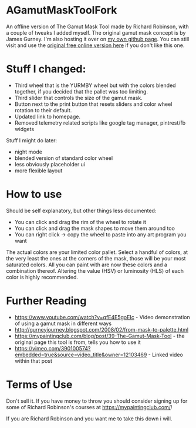 # AGamutMaskToolFork

An offline version of The Gamut Mask Tool made by Richard Robinson, with a couple of tweaks I added myself. The original gamut mask concept is by James Gurney. I'm also hosting it over on [my own github page](https://wreckstation.github.io/AGamutMaskToolFork/). You can still visit and use the [original free online version here](https://mypaintingclub.com/blog/post/39-The-Gamut-Mask-Tool) if you don't like this one.

# Stuff I changed:
* Third wheel that is the YURMBY wheel but with the colors blended together, if you decided that the pallet was too limiting.
* Third slider that controls the size of the gamut mask.
* Button next to the print button that resets sliders and color wheel rotation to their default.
* Updated link to homepage.
* Removed telemetry related scripts like google tag manager, pintrest/fb widgets

Stuff I might do later:
* night mode
* blended version of standard color wheel
* less obviously placeholder ui
* more flexible layout

# How to use
Should be self explanatory, but other things less documented:
* You can click and drag the rim of the wheel to rotate it
* You can click and drag the mask shapes to move them around too
* You can right click -> copy the wheel to paste into any art program you want

The actual colors are your limited color pallet. Select a handful of colors, at the very least the ones at the corners of the mask, those will be your most saturated colors. All you can paint with are now these colors and a combination thereof. Altering the value (HSV) or luminosity (HLS) of each color is highly recommended.

# Further Reading

* https://www.youtube.com/watch?v=qfE4E5goEIc - Video demonstration of using a gamut mask in different ways 
* http://gurneyjourney.blogspot.com/2008/02/from-mask-to-palette.html
* https://mypaintingclub.com/blog/post/39-The-Gamut-Mask-Tool - the original page this tool is from, tells you how to use it
* https://vimeo.com/390100574?embedded=true&source=video_title&owner=12103469 - Linked video within that post

# Terms of Use
Don't sell it. If you have money to throw you should consider signing up for some of Richard Robinson's courses at https://mypaintingclub.com/!

If you are Richard Robinson and you want me to take this down i will.
